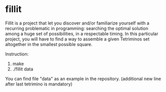 # fillit

Fillit is a project that let you discover and/or familiarize yourself with a recurring
problematic in programming: searching the optimal solution among a huge set of possibilities, in a respectable timing.
In this particular project, you will have to find a way to assemble a given Tetriminos set altogether 
in the smallest possible square.

Instruction:

1. make
2. ./fillit data

You can find file "data" as an example in the repository. (additional new line after last tetrimino is mandatory)
